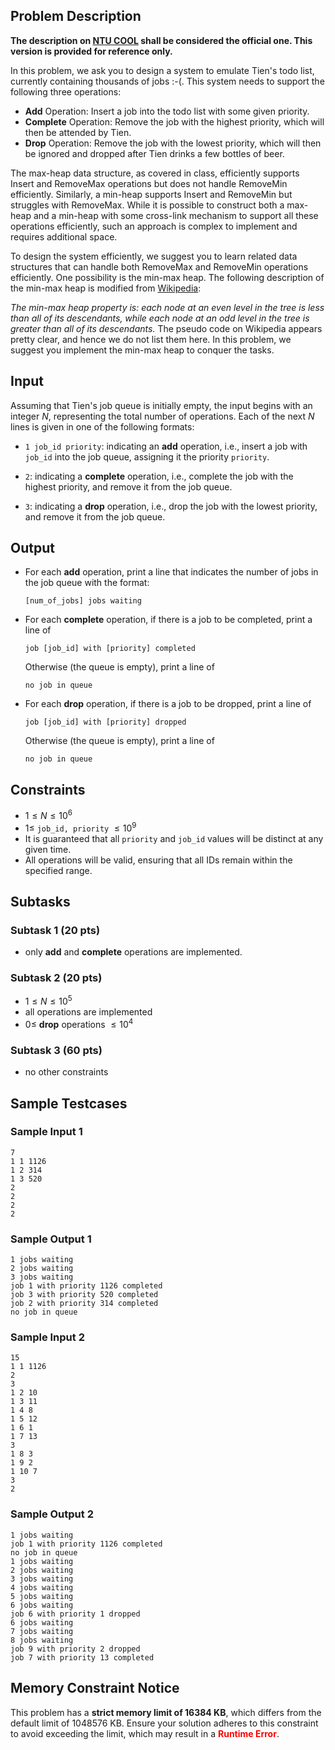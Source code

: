 ## Problem Description

**The description on [NTU COOL]() shall be considered the official one. This version is provided for reference only.**

In this problem, we ask you to design a system to emulate Tien's todo list, currently containing thousands of jobs :-(. This system needs to support the following three operations:
* **Add** Operation: Insert a job into the todo list with some given priority.
* **Complete** Operation: Remove the job with the highest priority, which will then be attended by Tien.
* **Drop** Operation: Remove the job with the lowest priority, which will then be ignored and dropped after Tien drinks a few bottles of beer.

The max-heap data structure, as covered in class, efficiently supports Insert and RemoveMax operations but does not handle RemoveMin efficiently. Similarly, a min-heap supports Insert and RemoveMin but struggles with RemoveMax. While it is possible to construct both a max-heap and a min-heap with some cross-link mechanism to support all these operations efficiently, such an approach is complex to implement and requires additional space.

To design the system efficiently, we suggest you to learn related data structures that can handle both RemoveMax and RemoveMin operations efficiently. One possibility is the min-max heap. The following description of the min-max heap is modified from [Wikipedia](https://en.wikipedia.org/wiki/Min-max_heap): 

*The min-max heap property is: each node at an even level in the tree is less than all of its descendants, while each node at an odd level in the tree is greater than all of its descendants.*
The pseudo code on Wikipedia appears pretty clear, and hence we do not list them here. In this problem, we suggest you implement the min-max heap to conquer the tasks.


## Input

Assuming that Tien's job queue is initially empty, the input begins with an integer $N$, representing the total number of operations. Each of the next $N$ lines is given in one of the following formats:

* `1 job_id priority`: indicating an **add** operation, i.e., insert a job with `job_id` into the job queue, assigning it the priority `priority`.

* `2`: indicating a **complete** operation, i.e., complete the job with the highest priority, and remove it from the job queue.

* `3`: indicating a **drop** operation, i.e., drop the job with the lowest priority, and remove it from the job queue.


## Output

* For each **add** operation, print a line that indicates the number of jobs in the job queue with the format: 

    `[num_of_jobs] jobs waiting`
    

* For each **complete** operation, if there is a job to be completed, print a line of 

    `job [job_id] with [priority] completed`
    
    Otherwise (the queue is empty), print a line of

    `no job in queue`


* For each **drop** operation, if there is a job to be dropped, print a line of 

    `job [job_id] with [priority] dropped`

    Otherwise (the queue is empty), print a line of

    `no job in queue`


## Constraints
* $1 \leq N \leq 10^6$
* $1 \leq$ `job_id, priority` $\leq 10^9$
* It is guaranteed that all `priority` and `job_id` values will be distinct at any given time. 
* All operations will be valid, ensuring that all IDs remain within the specified range.


## Subtasks

### Subtask 1 (20 pts)

* only **add** and **complete** operations are implemented. 

### Subtask 2 (20 pts)

* $1 \leq N \leq 10^5$
* all operations are implemented
* $0 \leq$ **drop** operations $\leq 10^4$

### Subtask 3 (60 pts)

* no other constraints


## Sample Testcases

### Sample Input 1
```
7
1 1 1126
1 2 314
1 3 520
2
2
2
2
```
### Sample Output 1
```
1 jobs waiting
2 jobs waiting
3 jobs waiting
job 1 with priority 1126 completed
job 3 with priority 520 completed
job 2 with priority 314 completed
no job in queue
```

### Sample Input 2
```
15
1 1 1126
2
3
1 2 10
1 3 11
1 4 8
1 5 12
1 6 1
1 7 13
3
1 8 3
1 9 2
1 10 7
3
2
```

### Sample Output 2
```
1 jobs waiting
job 1 with priority 1126 completed
no job in queue
1 jobs waiting
2 jobs waiting
3 jobs waiting
4 jobs waiting
5 jobs waiting
6 jobs waiting
job 6 with priority 1 dropped
6 jobs waiting
7 jobs waiting
8 jobs waiting
job 9 with priority 2 dropped
job 7 with priority 13 completed
```

## Memory Constraint Notice

This problem has a **strict memory limit of 16384 KB**, which differs from the default limit of 1048576 KB. Ensure your solution adheres to this constraint to avoid exceeding the limit, which may result in a <font color=#f00>**Runtime Error**</font>.